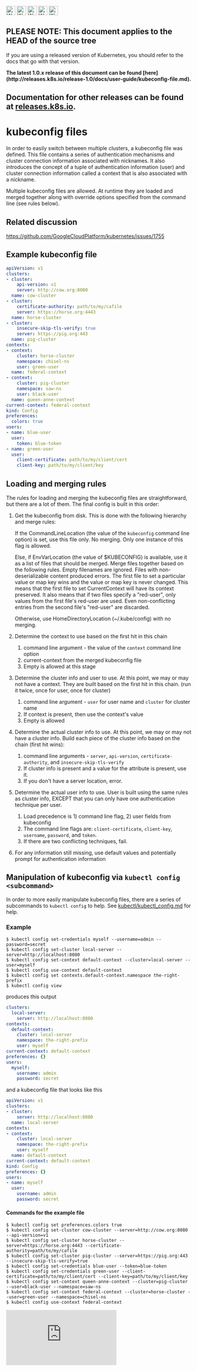 <!-- BEGIN MUNGE: UNVERSIONED_WARNING -->

<!-- BEGIN STRIP_FOR_RELEASE -->

<img src="http://kubernetes.io/img/warning.png" alt="WARNING"
     width="25" height="25">
<img src="http://kubernetes.io/img/warning.png" alt="WARNING"
     width="25" height="25">
<img src="http://kubernetes.io/img/warning.png" alt="WARNING"
     width="25" height="25">
<img src="http://kubernetes.io/img/warning.png" alt="WARNING"
     width="25" height="25">
<img src="http://kubernetes.io/img/warning.png" alt="WARNING"
     width="25" height="25">

<h2>PLEASE NOTE: This document applies to the HEAD of the source tree</h2>

If you are using a released version of Kubernetes, you should
refer to the docs that go with that version.

<strong>
The latest 1.0.x release of this document can be found
[here](http://releases.k8s.io/release-1.0/docs/user-guide/kubeconfig-file.md).

Documentation for other releases can be found at
[releases.k8s.io](http://releases.k8s.io).
</strong>
--

<!-- END STRIP_FOR_RELEASE -->

<!-- END MUNGE: UNVERSIONED_WARNING -->

# kubeconfig files

In order to easily switch between multiple clusters, a kubeconfig file was defined.  This file contains a series of authentication mechanisms and cluster connection information associated with nicknames.  It also introduces the concept of a tuple of authentication information (user) and cluster connection information called a context that is also associated with a nickname.

Multiple kubeconfig files are allowed.  At runtime they are loaded and merged together along with override options specified from the command line (see rules below).

## Related discussion

https://github.com/GoogleCloudPlatform/kubernetes/issues/1755

## Example kubeconfig file

```yaml
apiVersion: v1
clusters:
- cluster:
    api-version: v1
    server: http://cow.org:8080
  name: cow-cluster
- cluster:
    certificate-authority: path/to/my/cafile
    server: https://horse.org:4443
  name: horse-cluster
- cluster:
    insecure-skip-tls-verify: true
    server: https://pig.org:443
  name: pig-cluster
contexts:
- context:
    cluster: horse-cluster
    namespace: chisel-ns
    user: green-user
  name: federal-context
- context:
    cluster: pig-cluster
    namespace: saw-ns
    user: black-user
  name: queen-anne-context
current-context: federal-context
kind: Config
preferences:
  colors: true
users:
- name: blue-user
  user:
    token: blue-token
- name: green-user
  user:
    client-certificate: path/to/my/client/cert
    client-key: path/to/my/client/key
```

## Loading and merging rules

The rules for loading and merging the kubeconfig files are straightforward, but there are a lot of them.  The final config is built in this order:
  1.  Get the kubeconfig  from disk.  This is done with the following hierarchy and merge rules:


      If the CommandLineLocation (the value of the `kubeconfig` command line option) is set, use this file only.  No merging.  Only one instance of this flag is allowed.


      Else, if EnvVarLocation (the value of $KUBECONFIG) is available, use it as a list of files that should be merged.
      Merge files together based on the following rules.
      Empty filenames are ignored.  Files with non-deserializable content produced errors.
      The first file to set a particular value or map key wins and the value or map key is never changed.
      This means that the first file to set CurrentContext will have its context preserved.  It also means that if two files specify a "red-user", only values from the first file's red-user are used.  Even non-conflicting entries from the second file's "red-user" are discarded.


      Otherwise, use HomeDirectoryLocation (~/.kube/config) with no merging.
  1.  Determine the context to use based on the first hit in this chain
      1.  command line argument - the value of the `context` command line option
      1.  current-context from the merged kubeconfig file
      1.  Empty is allowed at this stage
  1.  Determine the cluster info and user to use.  At this point, we may or may not have a context.  They are built based on the first hit in this chain.  (run it twice, once for user, once for cluster)
      1.  command line argument - `user` for user name and `cluster` for cluster name
      1.  If context is present, then use the context's value
      1.  Empty is allowed
  1.  Determine the actual cluster info to use.  At this point, we may or may not have a cluster info.  Build each piece of the cluster info based on the chain (first hit wins):
      1.  command line arguments - `server`, `api-version`, `certificate-authority`, and `insecure-skip-tls-verify`
      1.  If cluster info is present and a value for the attribute is present, use it.
      1.  If you don't have a server location, error.
  1.  Determine the actual user info to use. User is built using the same rules as cluster info, EXCEPT that you can only have one authentication technique per user.
      1. Load precedence is 1) command line flag, 2) user fields from kubeconfig
      1. The command line flags are: `client-certificate`, `client-key`, `username`, `password`, and `token`.
      1. If there are two conflicting techniques, fail.
  1.  For any information still missing, use default values and potentially prompt for authentication information

## Manipulation of kubeconfig via `kubectl config <subcommand>`

In order to more easily manipulate kubeconfig files, there are a series of subcommands to `kubectl config` to help.
See [kubectl/kubectl_config.md](kubectl/kubectl_config.md) for help.

### Example

```console
$ kubectl config set-credentials myself --username=admin --password=secret
$ kubectl config set-cluster local-server --server=http://localhost:8080
$ kubectl config set-context default-context --cluster=local-server --user=myself
$ kubectl config use-context default-context
$ kubectl config set contexts.default-context.namespace the-right-prefix
$ kubectl config view
```

produces this output

```yaml
clusters:
  local-server:
    server: http://localhost:8080
contexts:
  default-context:
    cluster: local-server
    namespace: the-right-prefix
    user: myself
current-context: default-context
preferences: {}
users:
  myself:
    username: admin
    password: secret

```

and a kubeconfig file that looks like this

```yaml
apiVersion: v1
clusters:
- cluster:
    server: http://localhost:8080
  name: local-server
contexts:
- context:
    cluster: local-server
    namespace: the-right-prefix
    user: myself
  name: default-context
current-context: default-context
kind: Config
preferences: {}
users:
- name: myself
  user:
    username: admin
    password: secret
```

#### Commands for the example file

```console
$ kubectl config set preferences.colors true
$ kubectl config set-cluster cow-cluster --server=http://cow.org:8080 --api-version=v1
$ kubectl config set-cluster horse-cluster --server=https://horse.org:4443 --certificate-authority=path/to/my/cafile
$ kubectl config set-cluster pig-cluster --server=https://pig.org:443 --insecure-skip-tls-verify=true
$ kubectl config set-credentials blue-user --token=blue-token
$ kubectl config set-credentials green-user --client-certificate=path/to/my/client/cert --client-key=path/to/my/client/key
$ kubectl config set-context queen-anne-context --cluster=pig-cluster --user=black-user --namespace=saw-ns
$ kubectl config set-context federal-context --cluster=horse-cluster --user=green-user --namespace=chisel-ns
$ kubectl config use-context federal-context
```


<!-- BEGIN MUNGE: GENERATED_ANALYTICS -->
[![Analytics](https://kubernetes-site.appspot.com/UA-36037335-10/GitHub/docs/user-guide/kubeconfig-file.md?pixel)]()
<!-- END MUNGE: GENERATED_ANALYTICS -->
